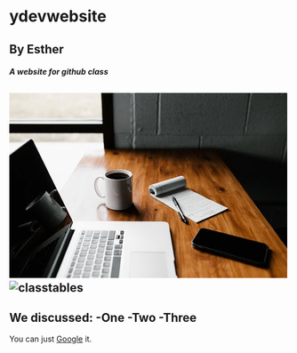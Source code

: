 # ydevwebsite
## By Esther
##### A website for **github** class
![banner](banner.png)
![classtables](https://unsplash.com/photos/yf9hEzG8EKI)
---
We discussed:
-One
-Two
-Three
---
You can just [Google](https://www.google.com) it.
